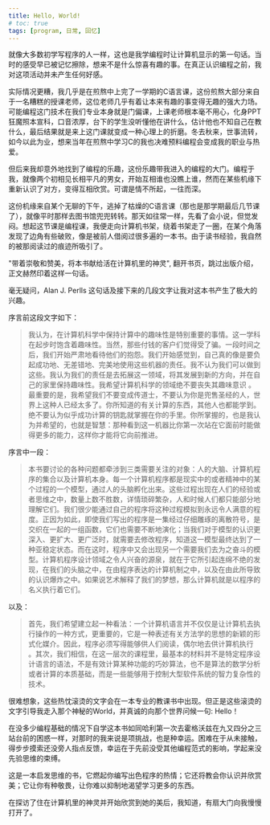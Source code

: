 ```yaml
---
title: Hello, World!
# toc: true
tags: [program, 日常, 回忆]
---
```


就像大多数初学写程序的人一样，这也是我学编程时让计算机显示的第一句话。当时的感受早已被记忆擦除，想来不是什么惊喜有趣的事。在真正认识编程之前，我对这项活动并未产生任何好感。

实际情况更糟，我几乎是在煎熬中上完了一学期的C语言课，这份煎熬大部分来自于一名糟糕的授课老师，这位老师几乎有着让本来有趣的事变得无趣的强大力场。可能编程这门技术在我们专业本身就是门偏课，上课老师根本毫不用心，化身PPT狂魔照本宣科，口音浓厚，台下的学生没听懂他在讲什么，估计他也不知自己在教什么，最后结果就是来上这门课就变成一种心理上的折磨。冬去秋来，世事流转，如今以此为业，想来当年在煎熬中学习C的我也决难预料编程会变成我的职业与热爱。

<!-- more -->

但后来我却意外地找到了编程的乐趣，这份乐趣带我进入的编程的大门。编程于我，就像两个初相见长相平凡的男女，开始互相谁也没瞧上谁，然而在某些机缘下重新认识了对方，变得互相欣赏。可谓是情不所起，一往而深。

这份机缘来自某个无聊的下午，逃掉了枯燥的C语言课（那也是那学期最后几节课了），就像平时那样去图书馆兜兜转转。那天如往常一样，先看了会小说，但觉发闷。想起这节课是编程课，我便走向计算机书架，绕着书架走了一圈，在某个角落发现了边角有些破败，像是被前人借阅过很多遍的一本书。由于读书经验，我自然的被那阅读过的痕迹所吸引了。

"带着崇敬和赞美，将本书献给活在计算机里的神灵", 翻开书页，跳过出版介绍，正文赫然印着这样一句话。

毫无疑问，Alan J. Perlls 这句话及接下来的几段文字让我对这本书产生了极大的兴趣。

序言前这段文字如下：

>  我认为，在计算机科学中保持计算中的趣味性是特别重要的事情。这一学科在起步时饱含着趣味性。当然，那些付钱的客户们觉得受了骗。一段时间之后，我们开始严肃地看待他们的抱怨。我们开始感觉到，自己真的像是要负起成功地、无差错地、完美地使用这些机器的责任。我不认为我们可以做到这些。我认为我们的责任是去拓展这一领域，将其发展到新的方向，并在自己的家里保持趣味性。我希望计算机科学的领域绝不要丧失其趣味意识 。最重要的是，我希望我们不要变成传道士，不要认为你是兜售圣经的人，世界上这种人已经太多了。你所知道的有关计算的东西，其他人也都能学到。绝不要认为似乎成功计算的钥匙就掌握在你的手里。你所掌握的，也是我认为并希望的，也就是智慧：那种看到这一机器比你第一次站在它面前时能做得更多的能力，这样你才能将它向前推进。

序言中一段：

> 本书要讨论的各种问题都牵涉到三类需要关注的对象：人的大脑、计算机程序的集合以及计算机本身。每一个计算机程序都是现实中的或者精神中的某个过程的一个模型，通过人的头脑孵化出来。这些过程出现在人们的经验或者思维之中，数量上数不胜数，详情琐碎繁杂，人和时候人们都只能部分地理解它们。我们很少能通过自己的程序将这种过程模拟到永远令人满意的程度。正因为如此，即使我们写出的程序是一集经过仔细雕琢的离散符号，是交织在一起的一组函数，它们也需要不断地演化；当我们对于模型的认识更深入、更扩大、更广泛时，就需要去修改程序，知道这一模型最终达到了一种亚稳定状态。而在这时，程序中又会出现另一个需要我们去为之奋斗的模型。计算机程序设计领域之令人兴奋的源泉，就在于它所引起连绵不绝的发现，在我们的头脑之中，在由程序表达的计算机制之中，以及在由此所导致的认识爆炸之中。如果说艺术解释了我们的梦想，那么计算机就是以程序的名义执行着它们。

以及：

> 首先，我们希望建立起一种看法：一个计算机语言并不仅仅是让计算机去执行操作的一种方式，更重要的，它是一种表述有关方法学的思想的新颖的形式化媒介。因此，程序必须写得能够供人们阅读，偶尔地去供计算机执行 。其次，我们相信，在这一层次的课程里，最基本的材料并不是特定程序设计语言的语法，不是有效计算某种功能的巧妙算法，也不是算法的数学分析或者计算的本质基础，而是一些能够用于控制大型软件系统的智力复杂性的技术。


很难想象，这些热忱滚烫的文字会在一本专业的教课书中出现。但正是这些滚烫的文字引导我走入那个神秘的World，并真诚的向那个世界问候一句: Hello！

在没多少编程基础的情况下自学这本书如同哈利第一次去霍格沃兹在九又四分之三站台前的困惑一样，对那时的我来说是项挑战，也是种幸运。困难在于从未接触，得步步摸索还没旁人指点反馈，幸运在于先前没受其他编程范式的影响，学起来没先验思维的束缚。



这是一本启发思维的书，它燃起你编写出色程序的热情；它还将教会你认识并欣赏美；它让你有种敬畏，让你难以抑制地渴望学习更多的东西。

在探访了住在计算机里的神灵并开始欣赏到她的美后，我知道，有扇大门向我慢慢打开了。

